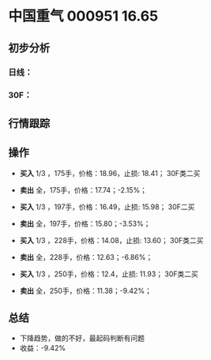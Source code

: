 # 中国重气 000951 16.65
## 初步分析
### 日线：
  
### 30F：
  
## 行情跟踪
  
## 操作
  - **买入** 1/3 ，175手，价格：18.96，止损: 18.41； 30F类二买
  - **卖出** 全，175手，价格：17.74；-2.15%；

  - **买入** 1/3 ，197手，价格：16.49，止损: 15.98； 30F二买
  - **卖出** 全，197手，价格：15.80；-3.53%；

  - **买入** 1/3 ，228手，价格：14.08，止损: 13.60； 30F类二买
  - **卖出** 全，228手，价格：12.63；-6.86%；

  - **买入** 1/3 ，250手，价格：12.4，止损: 11.93； 30F类二买
  - **卖出** 全，250手，价格：11.38；-9.42%；

## 总结
  - 下降趋势，做的不好，最起码判断有问题
  - 收益：-9.42%